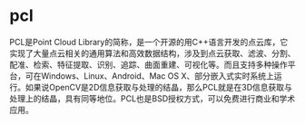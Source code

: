 # pcl

PCL是Point Cloud Library的简称，是一个开源的用C++语言开发的点云库，它实现了大量点云相关的通用算法和高效数据结构，涉及到点云获取、滤波、分割、配准、检索、特征提取、识别、追踪、曲面重建、可视化等。而且支持多种操作平台，可在Windows、Linux、Android、Mac OS X、部分嵌入式实时系统上运行。如果说OpenCV是2D信息获取与处理的结晶，那么PCL就是在3D信息获取与处理上的结晶，具有同等地位。PCL也是BSD授权方式，可以免费进行商业和学术应用。